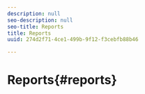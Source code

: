 ```yaml
---
description: null
seo-description: null
seo-title: Reports
title: Reports
uuid: 274d2f71-4ce1-499b-9f12-f3cebfb88b46

---
```


# Reports{#reports}

